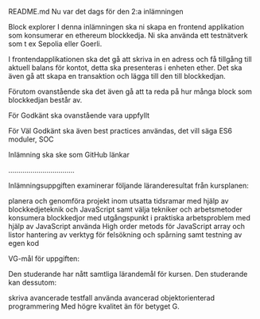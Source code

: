 README.md
Nu var det dags för den 2:a inlämningen

Block explorer
I denna inlämningen ska ni skapa en frontend applikation som konsumerar en  ethereum blockkedja. Ni ska använda ett testnätverk som t ex Sepolia eller Goerli.

I frontendapplikationen ska det gå att skriva in en adress och få tillgång till aktuell balans för kontot, detta ska presenteras i enheten ether. Det ska även gå att skapa en transaktion och lägga till den till blockkedjan.

Förutom ovanstående ska det även gå att ta reda på hur många block som blockkedjan består av.

För Godkänt ska ovanstående vara uppfyllt

 

För Väl Godkänt ska även best practices användas, det vill säga ES6 moduler, SOC

Inlämning ska ske som GitHub länkar

…………………………...

Inlämningsuppgiften examinerar följande läranderesultat från kursplanen:

planera och genomföra projekt inom utsatta tidsramar med hjälp av blockkedjeteknik och JavaScript samt välja tekniker och arbetsmetoder
konsumera blockkedjor med utgångspunkt i praktiska arbetsproblem med hjälp av JavaScript
använda High order metods för JavaScript array och listor
hantering av verktyg för felsökning och spårning samt testning av egen kod
 
VG-mål för uppgiften:

Den studerande har nått samtliga lärandemål för kursen. Den studerande kan dessutom: 

skriva avancerade testfall
använda avancerad objektorienterad programmering
Med högre kvalitet än för betyget G. 